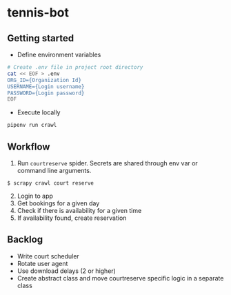 # tennis-bot

## Getting started

- Define environment variables
```sh
# Create .env file in project root directory
cat << EOF > .env
ORG_ID={Organization Id}
USERNAME={Login username}
PASSWORD={Login password}
EOF
```

- Execute locally
```sh
pipenv run crawl
```

## Workflow
1. Run `courtreserve` spider. Secrets are shared through env var or command line arguments.
```
$ scrapy crawl court reserve
```
2. Login to app
3. Get bookings for a given day
4. Check if there is availability for a given time
5. If availability found, create reservation

## Backlog
- Write court scheduler
- Rotate user agent
- Use download delays (2 or higher)
- Create abstract class and move courtreserve specific logic in a separate class
